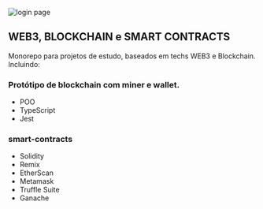 ![login page](https://hbr.org/resources/images/article_assets/2022/04/01-BI_WEB3_STACKPOLE_HERO-1900x827.jpg)
## WEB3, BLOCKCHAIN e SMART CONTRACTS
Monorepo para projetos de estudo, baseados em techs WEB3 e Blockchain. Incluindo: 
### Protótipo de blockchain com miner e wallet.
- POO
- TypeScript
- Jest

### smart-contracts
- Solidity
- Remix
- EtherScan
- Metamask
- Truffle Suite
- Ganache
